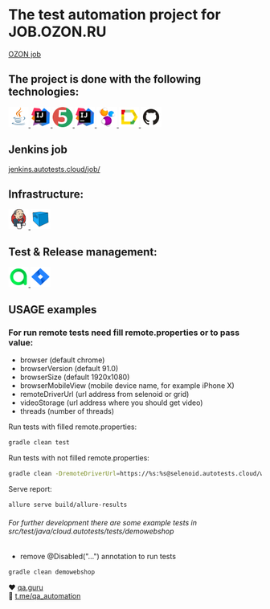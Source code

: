 # The test automation project for JOB.OZON.RU
<a target="_blank" href="https://job.ozon.ru/">OZON job</a>

## The project is done with the following technologies:
<a href="https://www.java.com/en/">
    <img src="media/icons/Java_icon.png" width="40" height="40"  alt="Java"/>
</a>
<a href="https://gradle.org/">
    <img src="media/icons/Intellij_icon.png" width="40" height="40"  alt="Gradle"/>
</a>
<a href="https://junit.org/junit5/">
    <img src="media/icons/JUnit5_icon.png" width="40" height="40"  alt="JUnit 5"/>
</a>
<a href="https://www.jetbrains.com/idea/">
    <img src="media/icons/Intellij_icon.png" width="40" height="40"  alt="IDEA"/>
</a>
<a href="https://ru.selenide.org/">
    <img src="media/icons/Selenide_icon.svg" width="40" height="40"  alt="Selenide"/>
</a>
<a href="https://docs.qameta.io/allure/">
    <img src="media/icons/Allure_Report_icon.svg" width="40" height="40"  alt="Allure SE"/>
</a>
<a href="https://github.com/npocbet/qaguru_13">
    <img src="media/icons/Github_icon.png" width="40" height="40"  alt="Github"/>
</a>

## Jenkins job
<a target="_blank" href="https://jenkins.autotests.cloud/job/09-npocbet_hw_13/">jenkins.autotests.cloud/job/</a>

## Infrastructure:
<a href="https://jenkins.autotests.cloud/job/09-npocbet_hw_13/">
    <img src="media/icons/Jenkins_icon.svg" width="40" height="40"  alt="Jenkins"/>
</a>
<a href="https://selenoid.autotests.cloud/#/">
    <img src="media/icons/Selenoid_icon.svg" width="40" height="40"  alt="Selenoid"/>
</a>

## Test & Release management:

<a href="https://allure.autotests.cloud/project/811/test-cases?treeId=0">
    <img src="media/icons/Allure_TestOps_icon.svg" width="40" height="40"  alt="Allure TestOps"/>
</a>

<a href="https://jira.autotests.cloud/browse/HOMEWORK-289">
    <img src="media/icons/Jira_icon.png" width="40" height="40"  alt="Jira"/>
</a>

## USAGE examples

### For run remote tests need fill remote.properties or to pass value:

* browser (default chrome)
* browserVersion (default 91.0)
* browserSize (default 1920x1080)
* browserMobileView (mobile device name, for example iPhone X)
* remoteDriverUrl (url address from selenoid or grid)
* videoStorage (url address where you should get video)
* threads (number of threads)


Run tests with filled remote.properties:
```bash
gradle clean test
```

Run tests with not filled remote.properties:
```bash
gradle clean -DremoteDriverUrl=https://%s:%s@selenoid.autotests.cloud/wd/hub/ -DvideoStorage=https://selenoid.autotests.cloud/video/ -Dthreads=1 test
```

Serve report:
```bash
allure serve build/allure-results
```


###### For further development there are some example tests in src/test/java/cloud.autotests/tests/demowebshop
* remove @Disabled("...") annotation to run tests
```bash
gradle clean demowebshop
```

:heart: <a target="_blank" href="https://qa.guru">qa.guru</a><br/>
:blue_heart: <a target="_blank" href="https://t.me/qa_automation">t.me/qa_automation</a>
